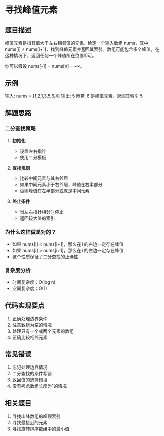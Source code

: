 # 寻找峰值元素

## 题目描述
峰值元素是指其值大于左右相邻值的元素。给定一个输入数组 nums，其中 nums[i] ≠ nums[i+1]，找到峰值元素并返回其索引。数组可能包含多个峰值，在这种情况下，返回任何一个峰值所在位置即可。

你可以假设 nums[-1] = nums[n] = -∞。

## 示例
输入: nums = [1,2,1,3,5,6,4]
输出: 5
解释: 6 是峰值元素，返回其索引 5

## 解题思路

### 二分查找策略
1. **初始化**
   - 设置左右指针
   - 使用二分模板

2. **查找规则**
   - 比较中间元素与其右邻居
   - 如果中间元素小于右邻居，峰值在右半部分
   - 否则峰值在左半部分或就是中间元素

3. **终止条件**
   - 当左右指针相邻时停止
   - 返回较大值的索引

### 为什么这样做是对的？
- 如果 nums[i] < nums[i+1]，那么在 i 的右边一定存在峰值
- 如果 nums[i] > nums[i+1]，那么在 i 的左边一定存在峰值
- 这个性质保证了二分查找的正确性

### 复杂度分析
- 时间复杂度：O(log n)
- 空间复杂度：O(1)

## 代码实现要点
1. 正确处理边界条件
2. 注意数组为空的情况
3. 处理只有一个或两个元素的数组
4. 正确比较相邻元素

## 常见错误
1. 忘记处理边界情况
2. 二分查找的条件写错
3. 返回值的选择错误
4. 没有考虑数组长度为1的情况

## 相关题目
1. 寻找山峰数组的峰顶索引
2. 寻找最接近的元素
3. 寻找旋转排序数组中的最小值 